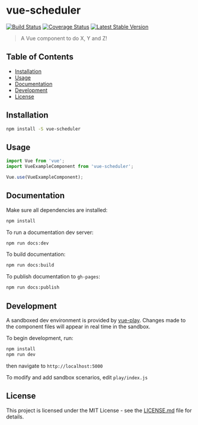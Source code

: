 # vue-scheduler
[![Build Status](https://travis-ci.org/SSENSE/vue-scheduler.svg?branch=master)](https://travis-ci.org/SSENSE/vue-scheduler)
[![Coverage Status](https://coveralls.io/repos/github/SSENSE/vue-scheduler/badge.svg?branch=master)](https://coveralls.io/github/SSENSE/vue-scheduler?branch=master)
[![Latest Stable Version](https://img.shields.io/npm/v/@ssense/vue-carousel.svg)](https://www.npmjs.com/package/@ssense/vue-scheduler)

> A Vue component to do X, Y and Z!

## Table of Contents
- [Installation](#installation)
- [Usage](#usage)
- [Documentation](#documentation)
- [Development](#development)
- [License](#license)

## Installation

``` bash
npm install -S vue-scheduler
```

## Usage

``` js
import Vue from 'vue';
import VueExampleComponent from 'vue-scheduler';

Vue.use(VueExampleComponent);
```

## Documentation

Make sure all dependencies are installed:
``` bash
npm install
```

To run a documentation dev server:
``` bash
npm run docs:dev
```

To build documentation:
``` bash
npm run docs:build
```

To publish documentation to `gh-pages`:
``` bash
npm run docs:publish
```

## Development

A sandboxed dev environment is provided by [vue-play](https://github.com/vue-play/vue-play). Changes made to the component files will appear in real time in the sandbox.

To begin development, run:

``` bash
npm install
npm run dev
```

then navigate to `http://localhost:5000`

To modify and add sandbox scenarios, edit `play/index.js`

## License

This project is licensed under the MIT License - see the [LICENSE.md](LICENSE.md) file for details.